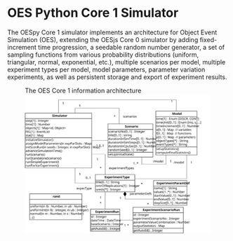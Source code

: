 # OES Python Core 1 Simulator 

The OESpy Core 1 simulator implements an architecture for Object Event Simulation (OES), extending the OESjs Core 0 simulator 
by adding fixed-increment time progression, a seedable random number generator, a set of sampling functions from various 
probability distributions (uniform, triangular, normal, exponential, etc.), multiple scenarios per model, 
multiple experiment types per model, model parameters, parameter variation experiments, as well as persistent storage 
and export of experiment results.

<figure><figcaption>The OES Core 1 information architecture</figcaption>
 <img src="../../docs/OES-Core1.svg">
</figure>


